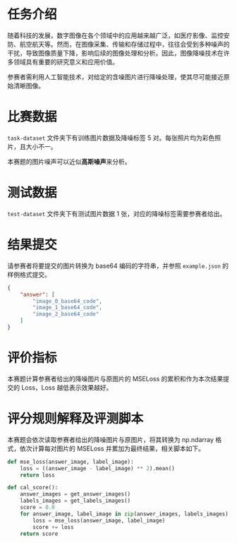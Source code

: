 # 任务介绍

随着科技的发展，数字图像在各个领域中的应用越来越广泛，如医疗影像、监控安防、航空航天等。然而，在图像采集、传输和存储过程中，往往会受到多种噪声的干扰，导致图像质量下降，影响后续的图像处理和分析。因此，图像降噪技术在许多领域具有重要的研究意义和应用价值。

参赛者需利用人工智能技术，对给定的含噪图片进行降噪处理，使其尽可能接近原始清晰图像。

# 比赛数据

`task-dataset` 文件夹下有训练图片数据及降噪标签 5 对。每张照片均为彩色照片，且大小不一。

本赛题的图片噪声可以近似**高斯噪声**来分析。

# 测试数据

`test-dataset` 文件夹下有测试图片数据 1 张，对应的降噪标签需要参赛者给出。

# 结果提交

请参赛者将要提交的图片转换为 base64 编码的字符串，并参照 `example.json` 的样例格式提交。

```json
{
    "answer": [
        "image_0_base64_code",
        "image_1_base64_code",
        "image_2_base64_code"
    ]
}
```

# 评价指标

本赛题计算参赛者给出的降噪图片与原图片的 MSELoss 的累积和作为本次结果提交的 Loss，Loss 越低表示效果越好。

# 评分规则解释及评测脚本

本赛题会依次读取参赛者给出的降噪图片与原图片，将其转换为 np.ndarray 格式，依次计算每对图片的 MSELoss 并累加为最终结果，相关脚本如下。

```Python
def mse_loss(answer_image, label_image):
    loss = ((answer_image - label_image) ** 2).mean()
    return loss

def cal_score():
    answer_images = get_answer_images()
    labels_images = get_labels_images()
    score = 0.0
    for answer_image, label_image in zip(answer_images, labels_images):
        loss = mse_loss(answer_image, label_image)
        score += loss
    return score
```